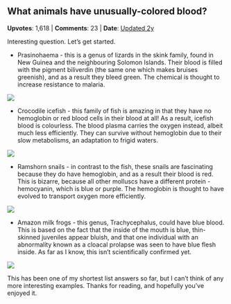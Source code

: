 ## What animals have unusually-colored blood?
    
**Upvotes**: 1,618 | **Comments**: 23 | **Date**: [Updated 2y](https://www.quora.com/What-animals-have-unusually-colored-blood/answer/Gary-Meaney)

Interesting question. Let’s get started.

*   Prasinohaema \- this is a genus of lizards in the skink family, found in New Guinea and the neighbouring Solomon Islands. Their blood is filled with the pigment biliverdin (the same one which makes bruises greenish), and as a result they bleed green. The chemical is thought to increase resistance to malaria.

![](https://qph.fs.quoracdn.net/main-qimg-2b2f80b800cd8cbeadc4c225bbdf5cbf-lq)

*   Crocodile icefish \- this family of fish is amazing in that they have no hemoglobin or red blood cells in their blood at all! As a result, icefish blood is colourless. The blood plasma carries the oxygen instead, albeit much less efficiently. They can survive without hemoglobin due to their slow metabolisms, an adaptation to frigid waters.

![](https://qph.fs.quoracdn.net/main-qimg-c17e07fe4b93aa42c56ea42eb8a22b47-lq)

*   Ramshorn snails \- in contrast to the fish, these snails are fascinating because they do have hemoglobin, and as a result their blood is red. This is bizarre, because all other molluscs have a different protein - hemocyanin, which is blue or purple. The hemoglobin is thought to have evolved to transport oxygen more efficiently.

![](https://qph.fs.quoracdn.net/main-qimg-29e3be3e07ea195f1d011ad413c9b0b2-lq)

*   Amazon milk frogs \- this genus, Trachycephalus, could have blue blood. This is based on the fact that the inside of the mouth is blue, thin-skinned juveniles appear bluish, and that one individual with an abnormality known as a cloacal prolapse was seen to have blue flesh inside. As far as I know, this isn’t scientifically confirmed yet.

![](https://qph.fs.quoracdn.net/main-qimg-d8a92a0d3eab36d62d4341ae75ebe0ed-lq)

This has been one of my shortest list answers so far, but I can’t think of any more interesting examples. Thanks for reading, and hopefully you’ve enjoyed it.

